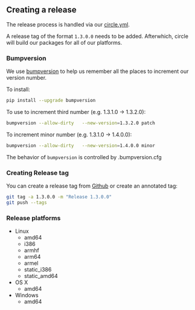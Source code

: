 ## Creating a release
The release process is handled via our [circle.yml](https://github.com/influxdata/platform/chronograf/blob/master/circle.yml).

A release tag of the format `1.3.0.0` needs to be added.  Afterwhich, circle
will build our packages for all of our platforms.

### Bumpversion
We use [bumpversion](https://github.com/peritus/bumpversion) to help us
remember all the places to increment our version number.

To install:

```sh
pip install --upgrade bumpversion
```

To use to increment third number (e.g. 1.3.1.0 -> 1.3.2.0):

```sh
bumpversion --allow-dirty   --new-version=1.3.2.0 patch
```


To increment minor number (e.g. 1.3.1.0 -> 1.4.0.0):

```sh
bumpversion --allow-dirty   --new-version=1.4.0.0 minor
```

The behavior of `bumpversion` is controlled by .bumpversion.cfg

### Creating Release tag
You can create a release tag from [Github](https://github.com/influxdata/platform/chronograf/releases)
or create an annotated tag:

```sh
git tag -a 1.3.0.0 -m "Release 1.3.0.0"
git push --tags
```

### Release platforms
* Linux
    * amd64
    * i386
    * armhf
    * arm64
    * armel
    * static_i386
    * static_amd64
* OS X
    * amd64
* Windows
    * amd64